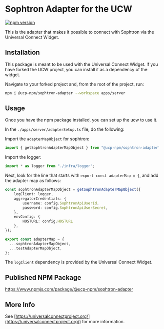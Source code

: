 # Sophtron Adapter for the UCW

[![npm version](https://badge.fury.io/js/@ucp-npm%2Fsophtron-adapter.svg)](https://badge.fury.io/js/@ucp-npm%2Fsophtron-adapter)

This is the adapter that makes it possible to connect with Sophtron via the Universal Connect Widget.

## Installation

This package is meant to be used with the Universal Connect Widget. If you have forked the UCW project, you can install it as a dependency of the widget.

Navigate to your forked project and, from the root of the project, run:

```bash
npm i @ucp-npm/sophtron-adapter --workspace apps/server
```
## Usage

Once you have the npm package installed, you can set up the ucw to use it.

In the `./apps/server/adapterSetup.ts` file, do the following:

Import the `adapterMapObject` for sophtron:

```typescript
import { getSophtronAdapterMapObject } from "@ucp-npm/sophtron-adapter";
```

Import the logger:

```typescript
import * as logger from "./infra/logger";
```

Next, look for the line that starts with `export const adapterMap = {`, and add the adapter map as follows:

```typescript
const sophtronAdapterMapObject = getSophtronAdapterMapObject({
    logClient: logger,
    aggregatorCredentials: {
        username: config.SophtronApiUserId,
        password: config.SophtronApiUserSecret,
    },
    envConfig: {
        HOSTURL: config.HOSTURL
    },
});

export const adapterMap = {
  ...sophtronAdapterMapObject,
  ...testAdapterMapObject,
};
````

The `logClient` dependency is provided by the Universal Connect Widget.

## Published NPM Package

https://www.npmjs.com/package/@ucp-npm/sophtron-adapter

## More Info

See [https://universalconnectproject.org/](https://universalconnectproject.org/) for more information.

